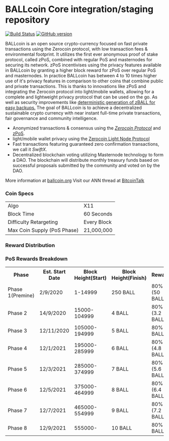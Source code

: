 BALLcoin Core integration/staging repository
=====================================

[![Build Status](https://travis-ci.org/BALLcoin-Project/BALLcoin.svg?branch=master)](https://travis-ci.org/BALLcoin-Project/BALLcoin) [![GitHub version](https://badge.fury.io/gh/BALLcoin-Project%2FBALLcoin.svg)](https://badge.fury.io/gh/BALLcoin-Project%2FBALLcoin)

BALLcoin is an open source crypto-currency focused on fast private transactions using the Zerocoin protocol, with low transaction fees & environmental footprint.  It utilizes the first ever anonymous proof of stake protocol, called zPoS, combined with regular PoS and masternodes for securing its network. zPoS incentivises using the privacy features available in BALLcoin by granting a higher block reward for zPoS over regular PoS and masternodes. In practice BALLcoin has between 4 to 10 times higher use of it's privacy features in comparison to other coins that combine public and private transactions. This is thanks to innovations like zPoS and integrating the Zerocoin protocol into light/mobile wallets, allowing for a complete and lightweight privacy protocol that can be used on the go. As well as security improvements like [deterministic generation of zBALL for easy backups.](https://www.reddit.com/r/ballcoin/comments/8gbjf7/how_to_use_deterministic_zerocoin_generation/)
The goal of BALLcoin is to achieve a decentralized sustainable crypto currency with near instant full-time private transactions, fair governance and community intelligence.
- Anonymized transactions & consensus using the [_Zerocoin Protocol_](http://www.ballcoin.org/zpiv) and [zPoS](https://ballcoin.org/zpos/).
- light/mobile wallet privacy using the [Zerocoin Light Node Protocol](https://ballcoin.org/wp-content/uploads/2018/11/Zerocoin_Light_Node_Protocol.pdf)
- Fast transactions featuring guaranteed zero confirmation transactions, we call it _SwiftX_.
- Decentralized blockchain voting utilizing Masternode technology to form a DAO. The blockchain will distribute monthly treasury funds based on successful proposals submitted by the community and voted on by the DAO.

More information at [ballcoin.org](http://www.ballcoin.org) Visit our ANN thread at [BitcoinTalk](http://www.bitcointalk.org/index.php?topic=1262920)

### Coin Specs
<table>
<tr><td>Algo</td><td>X11</td></tr>
<tr><td>Block Time</td><td>60 Seconds</td></tr>
<tr><td>Difficulty Retargeting</td><td>Every Block</td></tr>
<tr><td>Max Coin Supply (PoS Phase)</td><td>21,000,000</td></tr>
</table>



### Reward Distribution


### PoS Rewards Breakdown

<table>
<th>Phase</th><th>Est. Start Date</th><th>Block Height(Start)</th><th>Block Height(Finish)</th><th>Reward</th><th>Masternodes</th><th>Stakers</th>
<tr><td>Phase 1(Premine)</td><td>2/9/2020</td><td>1-14999</td><td>250 BALL</td><td>80% (50 BALL)</td><td>20% (200 BALL)</td></tr>
<tr><td>Phase 2</td><td>14/9/2020</td><td>15000-104999</td><td>4 BALL</td><td>80% (3.2 BALL)</td><td>20% (0.8 BALL)</td></tr>
<tr><td>Phase 3</td><td>12/11/2020</td><td>105000-194999</td><td>5 BALL</td><td>80% (4 BALL)</td><td>20% (1 BALL)</td></tr>
<tr><td>Phase 4</td><td>12/1/2021</td><td>195000-285999</td><td>6 BALL</td><td>80% (4.8 BALL)</td><td>20% (1.2 BALL)</td></tr>
<tr><td>Phase 5</td><td>12/3/2021</td><td>285000-374999</td><td>7 BALL</td><td>80% (5.6 BALL)</td><td>20% (1.4 BALL)</td></tr>
<tr><td>Phase 6</td><td>12/5/2021</td><td>375000-464999</td><td>8 BALL</td><td>80% (6.4 BALL)</td><td>20% (1.6 BALL)</td></tr>
<tr><td>Phase 7</td><td>12/7/2021</td><td>465000-554999</td><td>9 BALL</td><td>80% (7.2 BALL)</td><td>20% (1.8 BALL)</td></tr>
<tr><td>Phase 8</td><td>12/9/2021</td><td>555000-</td><td>10 BALL</td><td>80% (8 BALL)</td><td>20% (2 BALL)</td></tr>

</table>
